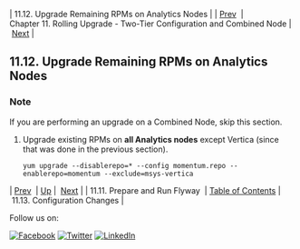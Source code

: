 | 11.12. Upgrade Remaining RPMs on Analytics Nodes |
| [Prev](upgrade.two_tier.configuration.flyway_rolling.php)  | Chapter 11. Rolling Upgrade - Two-Tier Configuration and Combined Node |  [Next](upgrade.two_tier.configuration.config_all_nodes_rolling.php) |

## 11.12. Upgrade Remaining RPMs on Analytics Nodes

### Note

If you are performing an upgrade on a Combined Node, skip this section.

1.  Upgrade existing RPMs on **all Analytics nodes**                 except Vertica (since that was done in the previous section).

    `yum upgrade --disablerepo=* --config momentum.repo --enablerepo=momentum --exclude=msys-vertica`

| [Prev](upgrade.two_tier.configuration.flyway_rolling.php)  | [Up](upgrade.two_tier_configuration_rolling.php) |  [Next](upgrade.two_tier.configuration.config_all_nodes_rolling.php) |
| 11.11. Prepare and Run Flyway  | [Table of Contents](index.php) |  11.13. Configuration Changes |

Follow us on:

[![Facebook](https://support.messagesystems.com/images/icon-facebook.png)](http://www.facebook.com/messagesystems) [![Twitter](https://support.messagesystems.com/images/icon-twitter.png)](http://twitter.com/#!/MessageSystems) [![LinkedIn](https://support.messagesystems.com/images/icon-linkedin.png)](http://www.linkedin.com/company/message-systems)